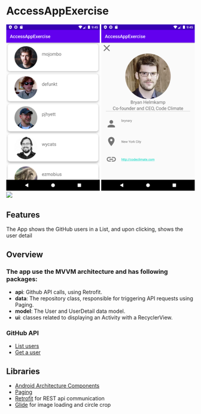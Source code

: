 # AccessAppExercise

<img src="https://github.com/jrying1212/AccessAppExercise/blob/master/pic/user_list.png" width="250"> <img src="https://github.com/jrying1212/AccessAppExercise/blob/master/pic/user_detail.png" width="250"> <img src="https://github.com/jrying1212/AccessAppExercise/blob/master/pic/demo.gif" width="250">

## Features
The App shows the GitHub users in a List, and upon clicking, shows the user detail

## Overview
### The app use the MVVM architecture and has following packages:
- **api**: Github API calls, using Retrofit.
- **data**: The repository class, responsible for triggering API requests using Paging.
- **model**: The User and UserDetail data model.
- **ui**: classes related to displaying an Activity with a RecyclerView.

### GitHub API 
- [List users](https://docs.github.com/en/rest/reference/users#list-users)
- [Get a user](https://docs.github.com/en/rest/reference/users#get-a-user)

## Libraries
- [Android Architecture Components](https://developer.android.com/topic/libraries/architecture)
- [Paging](https://developer.android.com/topic/libraries/architecture/paging)
- [Retrofit](Retrofit) for REST api communication
- [Glide](https://github.com/bumptech/glide) for image loading and circle crop
